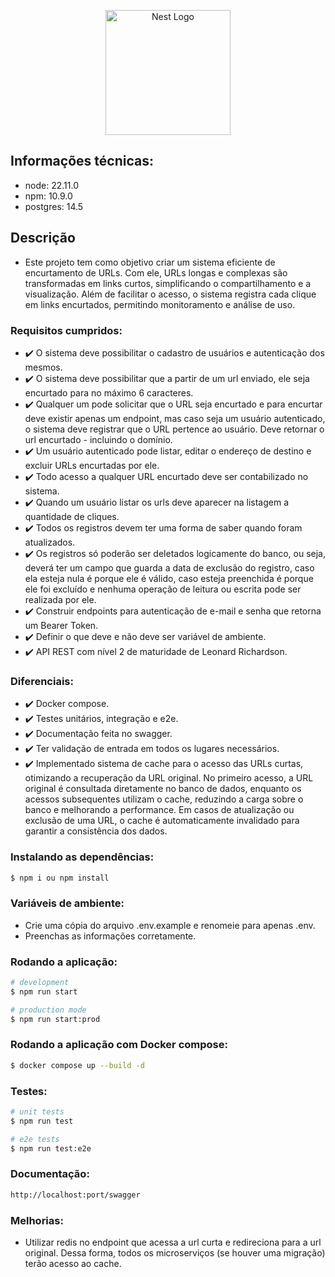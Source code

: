 <p align="center">
  <a href="http://nestjs.com/" target="blank"><img src="https://nestjs.com/img/logo-small.svg" width="200" alt="Nest Logo" /></a>
</p>

## Informações técnicas:
- node: 22.11.0
- npm: 10.9.0
- postgres: 14.5

## Descrição
- Este projeto tem como objetivo criar um sistema eficiente de encurtamento de URLs. Com ele, URLs longas e complexas são transformadas em links curtos, simplificando o compartilhamento e a visualização. Além de facilitar o acesso, o sistema registra cada clique em links encurtados, permitindo monitoramento e análise de uso.

### Requisitos cumpridos:
- ✔️ O sistema deve possibilitar o cadastro de usuários e autenticação dos mesmos.
- ✔️ O sistema deve possibilitar que a partir de um url enviado, ele seja encurtado para no máximo 6 caracteres.
- ✔️ Qualquer um pode solicitar que o URL seja encurtado e para encurtar deve existir apenas um endpoint, mas caso seja um usuário autenticado, o sistema deve registrar que o URL pertence ao usuário. Deve retornar o url encurtado - incluindo o domínio.
- ✔️ Um usuário autenticado pode listar, editar o endereço de destino e excluir URLs encurtadas por ele.
- ✔️ Todo acesso a qualquer URL encurtado deve ser contabilizado no sistema.
- ✔️ Quando um usuário listar os urls deve aparecer na listagem a quantidade de cliques.
- ✔️ Todos os registros devem ter uma forma de saber quando foram atualizados.
- ✔️ Os registros só poderão ser deletados logicamente do banco, ou seja, deverá ter um campo que guarda a data de exclusão do registro, caso ela esteja nula é porque ele é válido, caso esteja preenchida é porque ele foi excluído e nenhuma operação de leitura ou escrita pode ser realizada por ele.
- ✔️ Construir endpoints para autenticação de e-mail e senha que retorna um Bearer Token.
- ✔️ Definir o que deve e não deve ser variável de ambiente.
- ✔️ API REST com nível 2 de maturidade de Leonard Richardson.

### Diferenciais:
- ✔️ Docker compose.
- ✔️ Testes unitários, integração e e2e.
- ✔️ Documentação feita no swagger.
- ✔️ Ter validação de entrada em todos os lugares necessários.
- ✔️ Implementado sistema de cache para o acesso das URLs curtas, otimizando a recuperação da URL original. No primeiro acesso, a URL original é consultada diretamente no banco de dados, enquanto os acessos subsequentes utilizam o cache, reduzindo a carga sobre o banco e melhorando a performance. Em casos de atualização ou exclusão de uma URL, o cache é automaticamente invalidado para garantir a consistência dos dados.

### Instalando as dependências:
```bash
$ npm i ou npm install
```

### Variáveis de ambiente:
- Crie uma cópia do arquivo .env.example e renomeie para apenas .env.
- Preenchas as informações corretamente.

### Rodando a aplicação:
```bash
# development
$ npm run start

# production mode
$ npm run start:prod
```

### Rodando a aplicação com Docker compose:
```bash
$ docker compose up --build -d
```

### Testes:
```bash
# unit tests
$ npm run test

# e2e tests
$ npm run test:e2e
```

### Documentação:
```bash
http://localhost:port/swagger
```

### Melhorias:
- Utilizar redis no endpoint que acessa a url curta e redireciona para a url original. Dessa forma, todos os microserviços (se houver uma migração) terão acesso ao cache.
